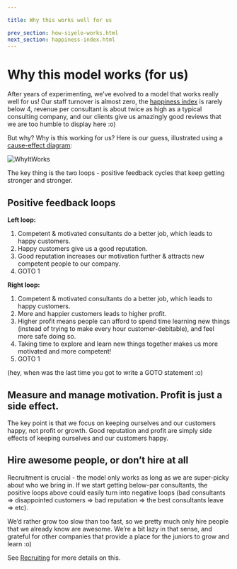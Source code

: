 ```yaml
---

title: Why this works well for us

prev_section: how-siyelo-works.html
next_section: happiness-index.html
---
```


# Why this model works (for us)

After years of experimenting, we’ve evolved to a model that works really
well for us! Our staff turnover is almost zero, the [happiness
index](happiness-index.html) is rarely below 4, revenue per consultant
is about twice as high as a typical consulting company, and our clients
give us amazingly good reviews that we are too humble to display here
:o)

But why? Why is this working for us? Here is our guess, illustrated
using a [cause-effect
diagram](http://blog.crisp.se/2009/09/29/henrikkniberg/1254176460000):

![WhyItWorks](../assets/WhyItWorks.png "WhyItWorks")

The key thing is the two loops - positive feedback cycles that keep
getting stronger and stronger.

## Positive feedback loops

**Left loop:**

1. Competent & motivated consultants do a better job, which leads to
happy customers.
2. Happy customers give us a good reputation.
3. Good reputation increases our motivation further & attracts new
competent people to our company.
4. GOTO 1

**Right loop:**

1. Competent & motivated consultants do a better job, which leads to
happy customers.
2. More and happier customers leads to higher profit.
3. Higher profit means people can afford to spend time learning new
things (instead of trying to make every hour customer-debitable), and
feel more safe doing so.
4. Taking time to explore and learn new things together makes us more
motivated and more competent!
5. GOTO 1

(hey, when was the last time you got to write a GOTO statement :o)

## Measure and manage motivation. Profit is just a side effect.

The key point is that we focus on keeping ourselves and our customers
happy, not profit or growth. Good reputation and profit are simply side
effects of keeping ourselves and our customers happy.

## Hire awesome people, or don’t hire at all

Recruitment is crucial - the model only works as long as we are
super-picky about who we bring in. If we start getting below-par
consultants, the positive loops above could easily turn into negative
loops (bad consultants =&gt; disappointed customers =&gt; bad reputation
=&gt; the best consultants leave =&gt; etc).

We’d rather grow too slow than too fast, so we pretty much only hire
people that we already know are awesome. We’re a bit lazy in that sense,
and grateful for other companies that provide a place for the juniors to
grow and learn :o)

See [Recruiting](recruiting.html) for more details on this.
